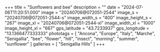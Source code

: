 +++
title = "Sunflowers and bee"
description = ""
date = "2024-07-06T11:20:51.000"
image = "20240706@072051-2544"
image_s = "20240706@072051-2544-s"
image_width_s = "400"
image_height_s = "267"
image_xl = "20240706@072051-2544-xl"
image_width_xl = "1000"
image_height_xl = "667"
gps_latitude = "43.7233937"
gps_longitude = "13.1366477333333"
phototags = [ "Ancona", "Europe", "Italy", "Marche", "Senigallia", "bee", "flower", "hill", "insect", "morning", "summer", "sunflower" ]
galleries = [ "Senigallia Hills" ]
+++
